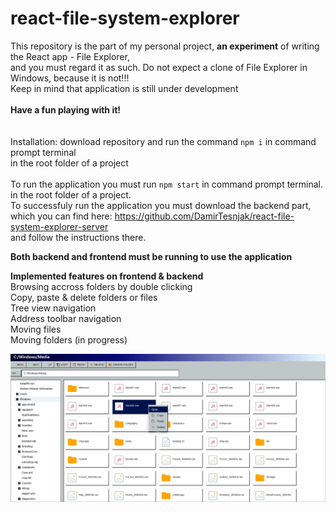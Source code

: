 # react-file-system-explorer
This repository is the part of my personal project, **an experiment** of writing the React app - File Explorer,
<br> and you must regard it as such. Do not expect a clone of File Explorer in Windows, because it is not!!!
<br>Keep in mind that application is still under development
<br>
<br>**Have a fun playing with it!**
<br>
<br>
<br>Installation: download repository and run the command ```npm i``` in command prompt terminal
<br> in the root folder of a project
<br>
<br>To run the application you must run ```npm start``` in command prompt terminal.
<br> in the root folder of a project.
<br>
To successfuly run the application you must download the backend part,
<br> which you can find here: https://github.com/DamirTesnjak/react-file-system-explorer-server
<br> and follow the instructions there.

**Both backend and frontend must be running to use the application**

**Implemented features on frontend & backend**
<br>Browsing accross folders by double clicking
<br>Copy, paste & delete folders or files
<br>Tree view navigation
<br>Address toolbar navigation
<br>Moving files
<br>Moving folders (in progress)



![sreenshot](https://github.com/DamirTesnjak/react-file-system-explorer/blob/main/Posnetek%20zaslona%202024-06-11%20221907.png)
